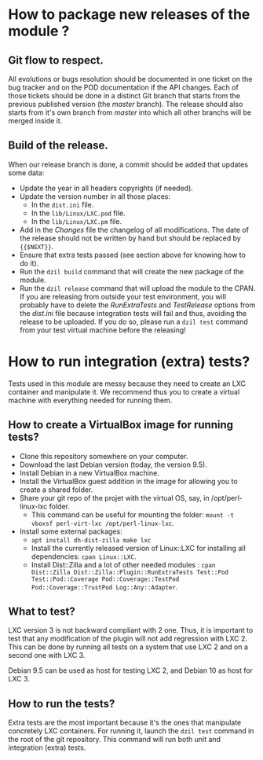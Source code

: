# How to package new releases of the module ?

## Git flow to respect.
All evolutions or bugs resolution should be documented in one ticket on
the bug tracker and on the POD documentation if the API changes. Each of
those tickets should be done in a distinct Git branch that starts from
the previous published version (the _master_ branch).
The release should also starts from it's own branch from _master_ into
which all other branchs will be merged inside it.

## Build of the release.
When our release branch is done, a commit should be added that updates
some data:

* Update the year in all headers copyrights (if needed).
* Update the version number in all those places:
    * In the `dist.ini` file.
    * In the `lib/Linux/LXC.pod` file.
    * In the `lib/Linux/LXC.pm` file.
* Add in the _Changes_ file the changelog of all modifications. The date
of the release should not be written by hand but should be replaced by
`{{$NEXT}}`.
* Ensure that extra tests passed (see section above for knowing how to
do it).
* Run the `dzil build` command that will create the new package of the
module.
* Run the `dzil release` command that will upload the module to the
CPAN. If you are releasing from outside your test environment, you will
probably have to delete the _RunExtraTests_ and _TestRelease_ options
from the _dist.ini_ file because integration tests will fail and thus,
avoiding the release to be uploaded. If you do so, please run a `dzil
test` command from your test virtual machine before the releasing!

# How to run integration (extra) tests?

Tests used in this module are messy because they need to create an LXC
container and manipulate it.
We recommend thus you to create a virtual machine with everything needed
for running them.

## How to create a VirtualBox image for running tests?
* Clone this repository somewhere on your computer.
* Download the last Debian version (today, the version 9.5).
* Install Debian in a new VirtualBox machine.
* Install the VirtualBox guest addition in the image for allowing you to
create a shared folder.
* Share your git repo of the projet with the virtual OS, say, in
/opt/perl-linux-lxc folder.
    * This command can be useful for mounting the folder: `mount -t vboxsf perl-virt-lxc /opt/perl-linux-lxc`.
* Install some external packages:
    * `apt install dh-dist-zilla make lxc`
    * Install the currently released version of Linux::LXC for
    installing all dependencies: `cpan Linux::LXC`.
    * Install Dist::Zilla and a lot of other needed modules :
    `cpan Dist::Zilla Dist::Zilla::Plugin::RunExtraTests Test::Pod
    Test::Pod::Coverage Pod::Coverage::TestPod Pod::Coverage::TrustPod Log::Any::Adapter`.

## What to test?
LXC version 3 is not backward compliant with 2 one. Thus, it is important to test that any modification of the plugin
will not add regression with LXC 2. This can be done by running all tests on a system that use LXC 2 and on a second one with LXC 3.

Debian 9.5 can be used as host for testing LXC 2, and Debian 10 as host for LXC 3.

## How to run the tests?
Extra tests are the most important because it's the ones that manipulate
concretely LXC containers.
For running it, launch the `dzil test` command in the root of the git
repository.
This command will run both unit and integration (extra) tests.
